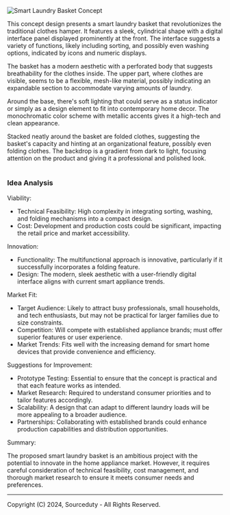 ![Smart Laundry Basket Concept](https://github.com/sourceduty/Smart_Laundry_Basket/assets/123030236/d81394cf-9b7e-4c0b-b474-e14e42eeacef)

This concept design presents a smart laundry basket that revolutionizes the traditional clothes hamper. It features a sleek, cylindrical shape with a digital interface panel displayed prominently at the front. The interface suggests a variety of functions, likely including sorting, and possibly even washing options, indicated by icons and numeric displays.

The basket has a modern aesthetic with a perforated body that suggests breathability for the clothes inside. The upper part, where clothes are visible, seems to be a flexible, mesh-like material, possibly indicating an expandable section to accommodate varying amounts of laundry.

Around the base, there's soft lighting that could serve as a status indicator or simply as a design element to fit into contemporary home decor. The monochromatic color scheme with metallic accents gives it a high-tech and clean appearance.

Stacked neatly around the basket are folded clothes, suggesting the basket's capacity and hinting at an organizational feature, possibly even folding clothes. The backdrop is a gradient from dark to light, focusing attention on the product and giving it a professional and polished look.

#
### Idea Analysis

Viability:

- Technical Feasibility: High complexity in integrating sorting, washing, and folding mechanisms into a compact design.
- Cost: Development and production costs could be significant, impacting the retail price and market accessibility.

Innovation:

- Functionality: The multifunctional approach is innovative, particularly if it successfully incorporates a folding feature.
- Design: The modern, sleek aesthetic with a user-friendly digital interface aligns with current smart appliance trends.

Market Fit:

- Target Audience: Likely to attract busy professionals, small households, and tech enthusiasts, but may not be practical for larger families due to size constraints.
- Competition: Will compete with established appliance brands; must offer superior features or user experience.
- Market Trends: Fits well with the increasing demand for smart home devices that provide convenience and efficiency.

Suggestions for Improvement:

- Prototype Testing: Essential to ensure that the concept is practical and that each feature works as intended.
- Market Research: Required to understand consumer priorities and to tailor features accordingly.
- Scalability: A design that can adapt to different laundry loads will be more appealing to a broader audience.
- Partnerships: Collaborating with established brands could enhance production capabilities and distribution opportunities.

Summary:

The proposed smart laundry basket is an ambitious project with the potential to innovate in the home appliance market. However, it requires careful consideration of technical feasibility, cost management, and thorough market research to ensure it meets consumer needs and preferences.

***
Copyright (C) 2024, Sourceduty - All Rights Reserved.
